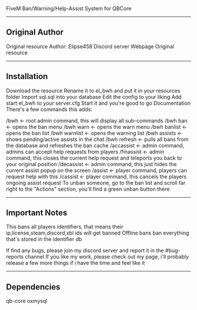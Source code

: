 FiveM Ban/Warning/Help-Assist System for QBCore

---------------
Original Author
---------------
Original resource Author: Elipse458 Discord server Webpage Original resource

------------
Installation
------------
Download the resource
Rename it to el_bwh and put it in your resources folder
Import sql.sql into your database
Edit the config to your liking
Add start el_bwh to your server.cfg
Start it and you're good to go
Documentation
There's a few commands this adds:

/bwh <- root admin command, this will display all sub-commands
/bwh ban <- opens the ban menu
/bwh warn <- opens the warn menu
/bwh banlist <- opens the ban list
/bwh warnlist <- opens the warning list
/bwh assists <- shows pending/active assists in the chat
/bwh refresh <- pulls all bans from the database and refreshes the ban cache
/accassist <player id> <- admin command, admins can accept help requests from players
/finassist <- admin command, this closes the current help request and teleports you back to your original position
/decassist <- admin command, this just hides the current assist popup on the screen
/assist <reason> <- player command, players can request help with this
/cassist <- player command, this cancels the players ongoing assist request
To unban someone, go to the ban list and scroll far right to the "Actions" section, you'll find a green unban button there

---------------
Important Notes
---------------
This bans all players identifiers, that means their ip,license,steam,discord,xbl ids will get banned
Offline bans ban everything that's stored in the identifier db

If find any bugs, please join my discord server and report it in the #bug-reports channel
If you like my work, please check out my page, i'll probably release a few more things if i have the time and feel like it

------------
Dependencies
------------
qb-core
oxmysql
